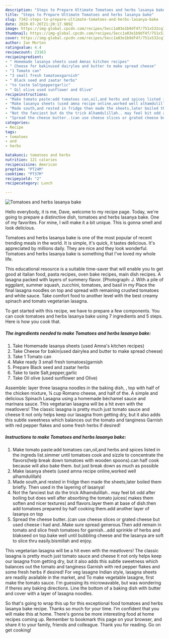```yaml
---
description: "Steps to Prepare Ultimate Tomatoes and herbs lasanya bake"
title: "Steps to Prepare Ultimate Tomatoes and herbs lasanya bake"
slug: 7342-steps-to-prepare-ultimate-tomatoes-and-herbs-lasanya-bake
date: 2020-07-26T21:20:17.989Z
image: https://img-global.cpcdn.com/recipes/5ecc1a03e1b9df4f/751x532cq70/tomatoes-and-herbs-lasanya-bake-recipe-main-photo.jpg
thumbnail: https://img-global.cpcdn.com/recipes/5ecc1a03e1b9df4f/751x532cq70/tomatoes-and-herbs-lasanya-bake-recipe-main-photo.jpg
cover: https://img-global.cpcdn.com/recipes/5ecc1a03e1b9df4f/751x532cq70/tomatoes-and-herbs-lasanya-bake-recipe-main-photo.jpg
author: Ian Morton
ratingvalue: 4.4
reviewcount: 23163
recipeingredient:
- " Homemade lasanya sheets used Amnas kitchen recipes"
- " Cheese for bakinused dairylea and butter to make spread cheese"
- "1 Tomato can"
- "3 small fresh tomatoesgarnish"
- " Black seed and zaatar herbs"
- "to taste Saltpeppergarlic"
- " Oil olive used sunflower and Olive"
recipeinstructions:
- "Make tomato paste:add tomatoes can,oil,and herbs and spices listed in the ingreds list.simmer until tomatoes cook and sizzle to concentrate the flavors(help break down tomatoes with wooden spoons).can half cook because will also bake them. but just break down as much as possible"
- "Make lasanya sheets (used amna recipe online,worked well alhamdulillah)"
- "Made south,and rested in fridge then made the sheets,later boiled them briefly. Then used in the layering of lasanya!"
- "Not the fanciest but do the trick Alhamdulillah.. may feel bit odd after boiling but does well after absorbing the tomato juices( makes them soften and nicer textures( and flavors.layer them at base of dish.then add tomatoes prepared by half cooking them.add another layer of lasanya on top"
- "Spread the cheese butter..(can use cheese slices or grated cheese but used cheese i had and..Make sure spread generous.Then add remain in tomato and slice fresh tomatoes for garnish...add sprinkle of herbs and blakseed on top.bake well until bubbling cheese and the lasanya are soft to slice thru easily.bismillah and enjoy."
categories:
- Recipe
tags:
- tomatoes
- and
- herbs

katakunci: tomatoes and herbs 
nutrition: 121 calories
recipecuisine: American
preptime: "PT24M"
cooktime: "PT37M"
recipeyield: "2"
recipecategory: Lunch

---
```



![Tomatoes and herbs lasanya bake](https://img-global.cpcdn.com/recipes/5ecc1a03e1b9df4f/751x532cq70/tomatoes-and-herbs-lasanya-bake-recipe-main-photo.jpg)

Hello everybody, it is me, Dave, welcome to my recipe page. Today, we're going to prepare a distinctive dish, tomatoes and herbs lasanya bake. One of my favorites. For mine, I will make it a bit unique. This is gonna smell and look delicious.

Tomatoes and herbs lasanya bake is one of the most popular of recent trending meals in the world. It is simple, it's quick, it tastes delicious. It's appreciated by millions daily. They are nice and they look wonderful. Tomatoes and herbs lasanya bake is something that I've loved my whole life.

This educational resource is a suitable time-saver that will enable you to get good at italian food, pasta recipes, oven bake recipes, main dish recipes. A lasagna packed with layers of summery flavor. [Photograph: J. With a pile of eggplant, summer squash, zucchini, tomatoes, and basil in my Place the final lasagna noodles on top and spread with remaining crushed tomatoes and white sauce. Take comfort food to another level with the best creamy spinach and tomato vegetarian lasagna.


To get started with this recipe, we have to prepare a few components. You can cook tomatoes and herbs lasanya bake using 7 ingredients and 5 steps. Here is how you cook that.

<!--inarticleads1-->

##### The ingredients needed to make Tomatoes and herbs lasanya bake:

1. Take  Homemade lasanya sheets (used Amna&#39;s kitchen recipes)
1. Take  Cheese for bakin(used dairylea and butter to make spread cheese)
1. Take 1 Tomato can
1. Make ready 3 small fresh tomatoes(garnish
1. Prepare  Black seed and zaatar herbs
1. Take to taste Salt,pepper,garlic
1. Take  Oil olive (used sunflower and Olive)


Assemble: layer three lasagna noodles in the baking dish, , top with half of the chicken mixture, ¼ cup Romano cheese, and half of the. A simple and delicious Spinach Lasagna using a homemade béchamel sauce and marinara sauce. This vegetarian lasagna will be a hit even with the meatlovers! The classic lasagna is pretty much just tomato sauce and cheese It not only helps keep our lasagna from getting dry, but it also adds this subtle sweetness which balances out the tomato and tanginess Garnish with red pepper flakes and some fresh herbs if desired! 

<!--inarticleads2-->

##### Instructions to make Tomatoes and herbs lasanya bake:

1. Make tomato paste:add tomatoes can,oil,and herbs and spices listed in the ingreds list.simmer until tomatoes cook and sizzle to concentrate the flavors(help break down tomatoes with wooden spoons).can half cook because will also bake them. but just break down as much as possible
1. Make lasanya sheets (used amna recipe online,worked well alhamdulillah)
1. Made south,and rested in fridge then made the sheets,later boiled them briefly. Then used in the layering of lasanya!
1. Not the fanciest but do the trick Alhamdulillah.. may feel bit odd after boiling but does well after absorbing the tomato juices( makes them soften and nicer textures( and flavors.layer them at base of dish.then add tomatoes prepared by half cooking them.add another layer of lasanya on top
1. Spread the cheese butter..(can use cheese slices or grated cheese but used cheese i had and..Make sure spread generous.Then add remain in tomato and slice fresh tomatoes for garnish...add sprinkle of herbs and blakseed on top.bake well until bubbling cheese and the lasanya are soft to slice thru easily.bismillah and enjoy.


This vegetarian lasagna will be a hit even with the meatlovers! The classic lasagna is pretty much just tomato sauce and cheese It not only helps keep our lasagna from getting dry, but it also adds this subtle sweetness which balances out the tomato and tanginess Garnish with red pepper flakes and some fresh herbs if desired! For veg lasagne Indian style, lasagna sheets are readily available in the market, and To make vegetable lasagne, first make the tomato sauce. I&#39;m guessing its microwavable, but was wondering if theres any baking directions. Line the bottom of a baking dish with butter and cover with a layer of lasagna noodles. 

So that's going to wrap this up for this exceptional food tomatoes and herbs lasanya bake recipe. Thanks so much for your time. I'm confident that you will make this at home. There's gonna be more interesting food at home recipes coming up. Remember to bookmark this page on your browser, and share it to your family, friends and colleague. Thank you for reading. Go on get cooking!
